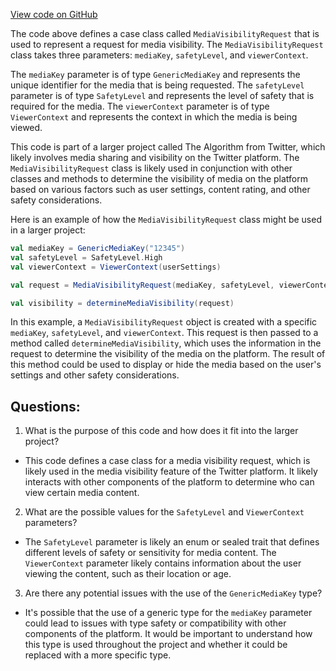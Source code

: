 [View code on GitHub](https://github.com/misbahsy/the-algorithm/visibilitylib/src/main/scala/com/twitter/visibility/interfaces/media/MediaVisibilityRequest.scala)

The code above defines a case class called `MediaVisibilityRequest` that is used to represent a request for media visibility. The `MediaVisibilityRequest` class takes three parameters: `mediaKey`, `safetyLevel`, and `viewerContext`.

The `mediaKey` parameter is of type `GenericMediaKey` and represents the unique identifier for the media that is being requested. The `safetyLevel` parameter is of type `SafetyLevel` and represents the level of safety that is required for the media. The `viewerContext` parameter is of type `ViewerContext` and represents the context in which the media is being viewed.

This code is part of a larger project called The Algorithm from Twitter, which likely involves media sharing and visibility on the Twitter platform. The `MediaVisibilityRequest` class is likely used in conjunction with other classes and methods to determine the visibility of media on the platform based on various factors such as user settings, content rating, and other safety considerations.

Here is an example of how the `MediaVisibilityRequest` class might be used in a larger project:

```scala
val mediaKey = GenericMediaKey("12345")
val safetyLevel = SafetyLevel.High
val viewerContext = ViewerContext(userSettings)

val request = MediaVisibilityRequest(mediaKey, safetyLevel, viewerContext)

val visibility = determineMediaVisibility(request)
```

In this example, a `MediaVisibilityRequest` object is created with a specific `mediaKey`, `safetyLevel`, and `viewerContext`. This request is then passed to a method called `determineMediaVisibility`, which uses the information in the request to determine the visibility of the media on the platform. The result of this method could be used to display or hide the media based on the user's settings and other safety considerations.
## Questions: 
 1. What is the purpose of this code and how does it fit into the larger project? 
- This code defines a case class for a media visibility request, which is likely used in the media visibility feature of the Twitter platform. It likely interacts with other components of the platform to determine who can view certain media content.

2. What are the possible values for the `SafetyLevel` and `ViewerContext` parameters? 
- The `SafetyLevel` parameter is likely an enum or sealed trait that defines different levels of safety or sensitivity for media content. The `ViewerContext` parameter likely contains information about the user viewing the content, such as their location or age.

3. Are there any potential issues with the use of the `GenericMediaKey` type? 
- It's possible that the use of a generic type for the `mediaKey` parameter could lead to issues with type safety or compatibility with other components of the platform. It would be important to understand how this type is used throughout the project and whether it could be replaced with a more specific type.